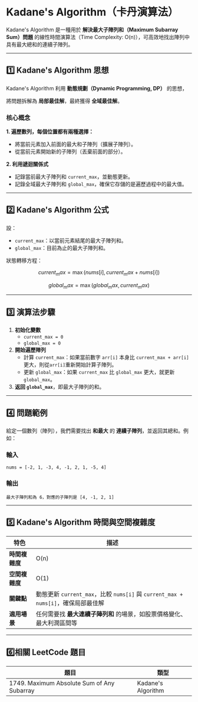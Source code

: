 # Kadane's Algorithm（卡丹演算法）

Kadane's Algorithm 是一種用於 **解決最大子陣列和（Maximum Subarray Sum）問題** 的線性時間演算法（Time Complexity: O(n)），可高效地找出陣列中具有最大總和的連續子陣列。

---

## **1️⃣ Kadane's Algorithm 思想**
Kadane's Algorithm 利用 **動態規劃（Dynamic Programming, DP）** 的思想，

將問題拆解為 **局部最佳解**，最終獲得 **全域最佳解**。

### **核心概念**
**1. 遍歷數列，每個位置都有兩種選擇：**
- 將當前元素加入前面的最大和子陣列（擴展子陣列）。
- 從當前元素開始新的子陣列（丟棄前面的部分）。

**2. 利用遞迴關係式**
- 記錄當前最大子陣列和 `current_max`，並動態更新。
- 記錄全域最大子陣列和 `global_max`，確保它存儲的是遍歷過程中的最大值。

---

## **2️⃣ Kadane's Algorithm 公式**
設：
- `current_max`：以當前元素結尾的最大子陣列和。
- `global_max`：目前為止的最大子陣列和。

狀態轉移方程：
```math
current_max = \max(nums[i], current_max + nums[i])
```
```math
global_max = \max(global_max, current_max)
```

---

## **3️⃣ 演算法步驟**
1. **初始化變數**
   - `current_max = 0`
   - `global_max = 0`
2. **開始遍歷陣列**
   - 計算 `current_max`：如果當前數字 `arr[i]` 本身比 `current_max + arr[i]` 更大，則從`arr[i]`重新開始計算子陣列。
   - 更新 `global_max`：如果 `current_max` 比 `global_max` 更大，就更新 `global_max`。
3. **返回 `global_max`**，即最大子陣列的和。

---

## **4️⃣ 問題範例**
給定一個數列（陣列），我們需要找出 **和最大** 的 **連續子陣列**，並返回其總和。例如：

### **輸入**
```
nums = [-2, 1, -3, 4, -1, 2, 1, -5, 4]
```

### **輸出**
```
最大子陣列和為 6，對應的子陣列是 [4, -1, 2, 1]
```

---

## **5️⃣ Kadane's Algorithm 時間與空間複雜度**
| 特色 | 描述 |
|------|------|
| **時間複雜度** | O(n) |
| **空間複雜度** | O(1) |
| **關鍵點** | 動態更新 `current_max`，比較 `nums[i]` 與 `current_max + nums[i]`，確保局部最佳解 |
| **適用場景** | 任何需要找 **最大連續子陣列和** 的場景，如股票價格變化、最大利潤區間等 |

---

## **6️⃣相關 LeetCode 題目**
| 題目 | 類型 |
|------|------|
|1749. Maximum Absolute Sum of Any Subarray|Kadane's Algorithm|